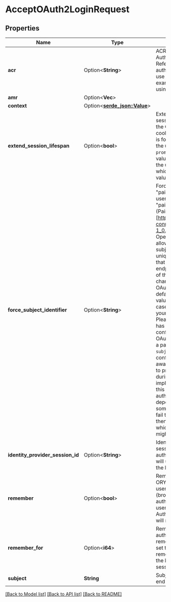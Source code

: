# AcceptOAuth2LoginRequest

## Properties

Name | Type | Description | Notes
------------ | ------------- | ------------- | -------------
**acr** | Option<**String**> | ACR sets the Authentication AuthorizationContext Class Reference value for this authentication session. You can use it to express that, for example, a user authenticated using two factor authentication. | [optional]
**amr** | Option<**Vec<String>**> |  | [optional]
**context** | Option<[**serde_json::Value**](.md)> |  | [optional]
**extend_session_lifespan** | Option<**bool**> | Extend OAuth2 authentication session lifespan  If set to `true`, the OAuth2 authentication cookie lifespan is extended. This is for example useful if you want the user to be able to use `prompt=none` continuously.  This value can only be set to `true` if the user has an authentication, which is the case if the `skip` value is `true`. | [optional]
**force_subject_identifier** | Option<**String**> | ForceSubjectIdentifier forces the \"pairwise\" user ID of the end-user that authenticated. The \"pairwise\" user ID refers to the (Pairwise Identifier Algorithm)[http://openid.net/specs/openid-connect-core-1_0.html#PairwiseAlg] of the OpenID Connect specification. It allows you to set an obfuscated subject (\"user\") identifier that is unique to the client.  Please note that this changes the user ID on endpoint /userinfo and sub claim of the ID Token. It does not change the sub claim in the OAuth 2.0 Introspection.  Per default, ORY Hydra handles this value with its own algorithm. In case you want to set this yourself you can use this field. Please note that setting this field has no effect if `pairwise` is not configured in ORY Hydra or the OAuth 2.0 Client does not expect a pairwise identifier (set via `subject_type` key in the client's configuration).  Please also be aware that ORY Hydra is unable to properly compute this value during authentication. This implies that you have to compute this value on every authentication process (probably depending on the client ID or some other unique value).  If you fail to compute the proper value, then authentication processes which have id_token_hint set might fail. | [optional]
**identity_provider_session_id** | Option<**String**> | IdentityProviderSessionID is the session ID of the end-user that authenticated. If specified, we will use this value to propagate the logout. | [optional]
**remember** | Option<**bool**> | Remember, if set to true, tells ORY Hydra to remember this user by telling the user agent (browser) to store a cookie with authentication data. If the same user performs another OAuth 2.0 Authorization Request, he/she will not be asked to log in again. | [optional]
**remember_for** | Option<**i64**> | RememberFor sets how long the authentication should be remembered for in seconds. If set to `0`, the authorization will be remembered for the duration of the browser session (using a session cookie). | [optional]
**subject** | **String** | Subject is the user ID of the end-user that authenticated. | 

[[Back to Model list]](../README.md#documentation-for-models) [[Back to API list]](../README.md#documentation-for-api-endpoints) [[Back to README]](../README.md)


